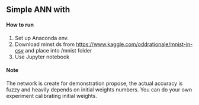 ## Simple ANN with

#### How to run

1. Set up Anaconda env.
2. Download minst ds from https://www.kaggle.com/oddrationale/mnist-in-csv and place into /mnist folder
3. Use Jupyter notebook

#### Note
The network is create for demonstration propose, the actual accuracy is fuzzy and heavily depends on initial weights numbers.
You can do your own experiment calibrating  initial weights.